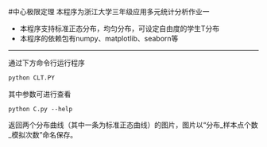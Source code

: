 #中心极限定理
本程序为浙江大学三年级应用多元统计分析作业一
- 本程序支持标准正态分布，均匀分布，可设定自由度的学生T分布
- 本程序的依赖包有numpy、matplotlib、seaborn等
---
通过下方命令行运行程序
```py
python CLT.PY
```
其中参数可进行查看
```
python C.py --help
```
返回两个分布曲线（其中一条为标准正态曲线）的图片，图片以“分布_样本点个数_模拟次数”命名保存。
